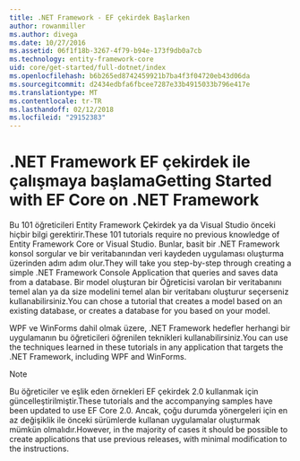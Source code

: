 ```yaml
---
title: .NET Framework - EF çekirdek Başlarken
author: rowanmiller
ms.author: divega
ms.date: 10/27/2016
ms.assetid: 06f1f18b-3267-4f79-b94e-173f9db0a7cb
ms.technology: entity-framework-core
uid: core/get-started/full-dotnet/index
ms.openlocfilehash: b6b265ed8742459921b7ba4f3f04720eb43d06da
ms.sourcegitcommit: d2434edbfa6fbcee7287e33b4915033b796e417e
ms.translationtype: MT
ms.contentlocale: tr-TR
ms.lasthandoff: 02/12/2018
ms.locfileid: "29152383"
---
```

# <a name="getting-started-with-ef-core-on-net-framework"></a><span data-ttu-id="b8ed8-102">.NET Framework EF çekirdek ile çalışmaya başlama</span><span class="sxs-lookup"><span data-stu-id="b8ed8-102">Getting Started with EF Core on .NET Framework</span></span>

<span data-ttu-id="b8ed8-103">Bu 101 öğreticileri Entity Framework Çekirdek ya da Visual Studio önceki hiçbir bilgi gerektirir.</span><span class="sxs-lookup"><span data-stu-id="b8ed8-103">These 101 tutorials require no previous knowledge of Entity Framework Core or Visual Studio.</span></span> <span data-ttu-id="b8ed8-104">Bunlar, basit bir .NET Framework konsol sorgular ve bir veritabanından veri kaydeden uygulaması oluşturma üzerinden adım adım olur.</span><span class="sxs-lookup"><span data-stu-id="b8ed8-104">They will take you step-by-step through creating a simple .NET Framework Console Application that queries and saves data from a database.</span></span> <span data-ttu-id="b8ed8-105">Bir model oluşturan bir Öğreticisi varolan bir veritabanını temel alan ya da size modelini temel alan bir veritabanı oluşturur seçerseniz kullanabilirsiniz.</span><span class="sxs-lookup"><span data-stu-id="b8ed8-105">You can chose a tutorial that creates a model based on an existing database, or creates a database for you based on your model.</span></span>

<span data-ttu-id="b8ed8-106">WPF ve WinForms dahil olmak üzere, .NET Framework hedefler herhangi bir uygulamanın bu öğreticileri öğrenilen teknikleri kullanabilirsiniz.</span><span class="sxs-lookup"><span data-stu-id="b8ed8-106">You can use the techniques learned in these tutorials in any application that targets the .NET Framework, including WPF and WinForms.</span></span>

> [!NOTE]  
> <span data-ttu-id="b8ed8-107">Bu öğreticiler ve eşlik eden örnekleri EF çekirdek 2.0 kullanmak için güncelleştirilmiştir.</span><span class="sxs-lookup"><span data-stu-id="b8ed8-107">These tutorials and the accompanying samples have been updated to use EF Core 2.0.</span></span> <span data-ttu-id="b8ed8-108">Ancak, çoğu durumda yönergeleri için en az değişiklik ile önceki sürümlerde kullanan uygulamalar oluşturmak mümkün olmalıdır.</span><span class="sxs-lookup"><span data-stu-id="b8ed8-108">However, in the majority of cases it should be possible to create applications that use previous releases, with minimal modification to the instructions.</span></span>
